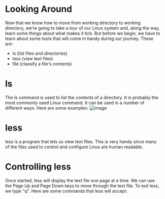 # Looking Around
Now that we know how to move from working directory to working directory, we're going to take a tour of our Linux system and, along the way, learn some things about what makes it tick. But before we begin, we have to learn about some tools that will come in handy during our journey. These are:
- ls (list files and directories)
- less (view text files)
- file (classify a file's contents)

# ls
The ls command is used to list the contents of a directory. It is probably the most commonly used Linux command. It can be used in a number of different ways. Here are some examples:
![image](https://github.com/JoseCuevaRamos/Redes_Actividades_Jose_cueva/assets/150297438/f1d85598-bf23-4562-8e82-1a2ae52f69f9)
# less
less is a program that lets us view text files. This is very handy since many of the files used to control and configure Linux are human readable.
# Controlling less
Once started, less will display the text file one page at a time. We can use the Page Up and Page Down keys to move through the text file. To exit less, we type "q". Here are some commands that less will accept:


